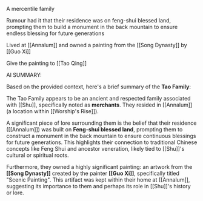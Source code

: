A mercentile family 

Rumour had it that their residence was on feng-shui blessed land, prompting them to build a monument in the back mountain to ensure endless blessing for future generations

Lived at [[Annalum]] and owned a painting from the [[Song Dynasty]] by [[Guo Xi]]

Give the painting to [[Tao Qing]]


AI SUMMARY:

Based on the provided context, here's a brief summary of the **Tao Family**:

The Tao Family appears to be an ancient and respected family associated with [[Shu]], specifically noted as **merchants**. They resided in [[Annalum]] (a location within [[Worship's Rise]]).

A significant piece of lore surrounding them is the belief that their residence ([[Annalum]]) was built on **Feng-shui blessed land**, prompting them to construct a monument in the back mountain to ensure continuous blessings for future generations. This highlights their connection to traditional Chinese concepts like Feng Shui and ancestor veneration, likely tied to [[Shu]]'s cultural or spiritual roots.

Furthermore, they owned a highly significant painting: an artwork from the **[[Song Dynasty]]** created by the painter **[[Guo Xi]]**, specifically titled "Scenic Painting". This artifact was kept within their home at [[Annalum]], suggesting its importance to them and perhaps its role in [[Shu]]'s history or lore.
